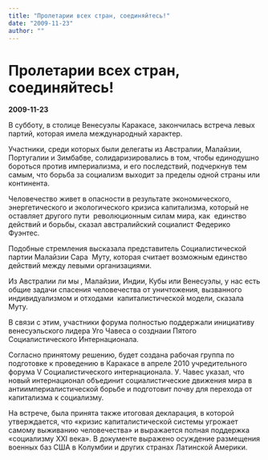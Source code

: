 ```yaml
---
title: "Пролетарии всех стран, соединяйтесь!"
date: "2009-11-23"
author: ""
---
```


# Пролетарии всех стран, соединяйтесь!

**2009-11-23** 

В субботу, в столице Венесуэлы Каракасе, закончилась встреча левых партий, которая имела международный характер.

Участники, среди которых были делегаты из Австралии, Малайзии, Португалии и Зимбабве, солидаризировались в том, чтобы единодушно бороться против империализма, и его последствий, подчеркнув тем самым, что борьба за социализм выходит за пределы одной страны или континента.

Человечество живет в опасности в результате экономического, энергетического и экологического кризиса капитализма, который не оставляет другого пути  революционным силам мира, как  единство действий и борьбы, сказал австралийский социалист Федерико Фуэнтес.

Подобные стремления высказала представитель Социалистической партии Малайзии Сара  Муту, которая считает возможным единство действий между левыми организациями.

Из Австралии ли мы , Малайзии, Индии, Кубы или Венесуэлы, у нас есть общие задачи спасения человечества от уничтожения, вызванного индивидуализмом и отходами  капиталистической модели, сказала Муту.

В связи с этим, участники форума полностью поддержали инициативу венесуэльского лидера Уго Чавеса о созднаии Пятого Социалистического Интернационала.  

Согласно принятому решению, будет создана рабочая группа по подготовке к проведению в Каракасе в апреле 2010 учредительного форума V Социалистического интернационала. У. Чавес указал, что новый интернационал объединит социалистические движения мира в антиимпериалистической борьбе и подготовит почву для перехода от капитализма к социализму.

На встрече, была принята также итоговая декларация, в которой утверждается, что «кризис капиталистической системы угрожает самому выживанию человечества» и выражается полная поддержка «социализму XXI века». В документе выражено осуждение размещения военных баз США в Колумбии и других странах Латинской Америки.